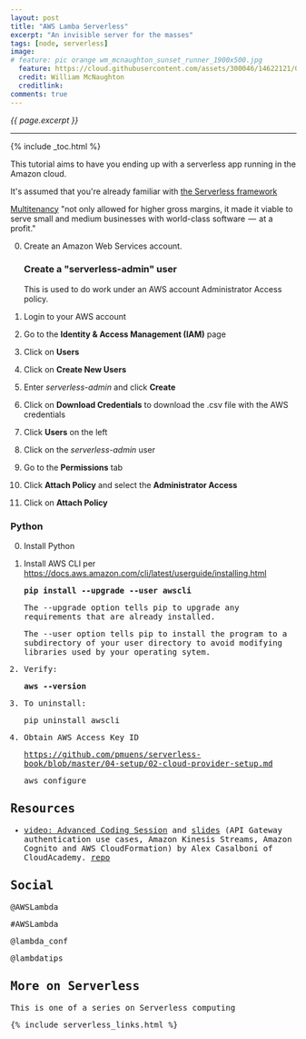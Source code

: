 ```yaml
---
layout: post
title: "AWS Lamba Serverless"
excerpt: "An invisible server for the masses"
tags: [node, serverless]
image:
# feature: pic orange wm_mcnaughton_sunset_runner_1900x500.jpg
  feature: https://cloud.githubusercontent.com/assets/300046/14622121/097d7550-0585-11e6-9543-27d45c2487c2.jpg
  credit: William McNaughton
  creditlink:
comments: true
---
```

<i>{{ page.excerpt }}</i>
<hr />

{% include _toc.html %}

This tutorial aims to have you ending up with a serverless app running in the Amazon cloud.

It's assumed that you're already familiar with
[the Serverless framework](/serverless/)


<a target="_blank" href="https://techcrunch.com/2016/09/01/serverless-is-the-new-multitenancy/">
Multitenancy</a>
"not only allowed for higher gross margins, it made it viable to serve small and medium businesses with world-class software  —  at a profit."


0. Create an Amazon Web Services account.

   ### Create a "serverless-admin" user 

   This is used to do work under an AWS account Administrator Access policy.

1. Login to your AWS account
2. Go to the **Identity & Access Management (IAM)** page
3. Click on **Users**
4. Click on **Create New Users**
5. Enter *serverless-admin* and click **Create**
6. Click on **Download Credentials** to download the .csv file with the AWS credentials
7. Click **Users** on the left
8. Click on the *serverless-admin* user
9. Go to the **Permissions** tab
10. Click **Attach Policy** and select the **Administrator Access**
11. Click on **Attach Policy**

   ### Python

0. Install Python

0. Install AWS CLI per https://docs.aws.amazon.com/cli/latest/userguide/installing.html

   <tt><strong>
   pip install --upgrade --user awscli
   </strong></pre>

   The --upgrade option tells pip to upgrade any requirements that are already installed. 

   The --user option tells pip to install the program to a subdirectory of your user directory to avoid modifying libraries used by your operating sytem.

0. Verify:

   <tt><strong>
   aws --version
   </strong></pre>

0. To uninstall:

   pip uninstall awscli

0. Obtain AWS Access Key ID

   https://github.com/pmuens/serverless-book/blob/master/04-setup/02-cloud-provider-setup.md

   <pre>
   aws configure
   </pre>



## Resources #

* <a target="_blank" href="https://cloudacademy.com/webinars/aws-lambda-advanced-coding-session-22/">
  video: Advanced Coding Session</a>
  and
  <a target="_blank" href="http://www.slideshare.net/AlexCasalboni/aws-lambda-advanced-coding-session/1">
  slides</a>
  (API Gateway authentication use cases, Amazon Kinesis Streams, Amazon Cognito and AWS CloudFormation)
  by Alex Casalboni of CloudAcademy.
   <a target="_blank" href="https://gist.github.com/alexcasalboni/b045542bbd77b9d0bdac2db939575eec/">
  repo</a>


## Social #

@AWSLambda

\#AWSLambda

@lambda_conf

@lambdatips


## More on Serverless #

This is one of a series on Serverless computing

{% include serverless_links.html %}
